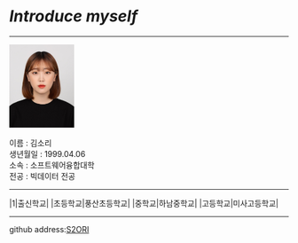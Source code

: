 # *Introduce myself*
---
<img src=2020.jpg height=150 widht=100>

이름 : 김소리   
생년월일 : 1999.04.06   
소속 : 소프트웨어융합대학   
전공 : 빅데이터 전공   

- - -

|1|출신학교|
|초등학교|풍산초등학교|
|중학교|하남중학교|
|고등학교|미사고등학교|
- - -


github address:[S2ORI][github]

[github]:http://github.com/S2ORI
